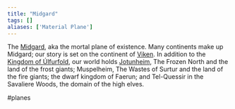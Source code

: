```yaml
---
title: "Midgard"
tags: []
aliases: ['Material Plane']
---
```


The [Midgard](content/Places/Midgard.md), aka the mortal plane of existence. Many continents make up Midgard; our story is set on the continent of [Viken](Viken.md). In addition to the [Kingdom of Úlfurfold](content/Places/Kingdom%20of%20%C3%9Alfurfold.md), our world holds [Jotunheim](content/Places/Jotunheim.md), The Frozen North and the land of the frost giants; Muspelheim, The Wastes of Surtur and the land of the fire giants; the dwarf kingdom of Faerun; and Tel-Quessir in the Savaliere Woods, the domain of the high elves.

#planes


